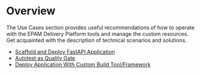 # Overview

The Use Cases section provides useful recommendations of how to operate with the EPAM Delivery Platform tools and manage the custom resources. Get acquainted with the description of technical scenarios and solutions.

* [Scaffold and Deploy FastAPI Application](application-scaffolding.md)
* [Autotest as Quality Gate](autotest-as-quality-gate.md)
* [Deploy Application With Custom Build Tool/Framework](tekton-custom-pipelines.md)